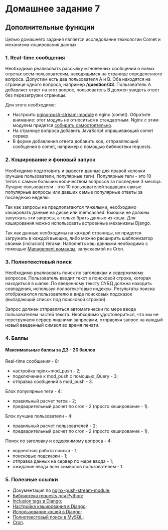 # Домашнее задание 7

## Дополнительные функции
Целью домашнего задания является исследование технологии Comet и механизма кэширования данных.

### 1. Real-time сообщения
Необходимо реализовать рассылку мгновенных сообщений о новых ответах всем пользователям, находящимся на странице определенного вопроса. Допустим есть два пользователя A и B. Оба находятся на странице одного вопроса, например **/question/33**. Пользователь A добавляет ответ на этот вопрос, пользователь B должен увидеть ответ без перезагрузки страницы.

Для этого необходимо:

- Настроить [nginx-push-stream-module](https://www.nginx.com/resources/wiki/modules/push_stream/) в nginx (comet). Обратите внимание: этот модуль не относиться к стандартным. Nginx c этим модулем придется [собирать самостоятельно](https://www.nginx.com/resources/wiki/modules/push_stream/#installation).
- На странице вопроса добавить JavaScript опрашивающий comet сервер.
- В форме добавления ответа добавить код, отправляющий сообщения в comet, например с помощью библиотеки requests.

### 2. Кэширование и фоновый запуск
Необходимо подготовить и вывести данные для правой колонки (лучшие пользователи, популярные теги). Популярные теги - это 10 тегов с самым большим количеством вопросов за последние 3 месяца. Лучшие пользователи - это 10 пользователей задавших самые популярные вопросы или давших самые популярные ответы за последнюю неделю.

Так как запросы на предполагаются тяжелыми, необходимо кэшировать данные на диске или memcached. Вьюшки не должны запускать эти запросы, а только брать данные из кэша. Для кэширования можно использовать встроенные механизмы Django.

Так как данные необходимы на каждой страницы, их придется загружать в каждой вьюшке, либо можно расширить шаблонизатор своими (inclusion) тегами. Наполнять кэш данными необходимо с помощью [Management команды](https://docs.djangoproject.com/en/4.1/howto/custom-management-commands/), запускаемой из Cron.

### 3. Полнотекстовый поиск
Необходимо реализовать поиск по заголовкам и содержимому вопросов. Пользователь вводит текст в поисковой строке, которая находиться в шапке. По введенному тексту СУБД должна находить совпадения, используя полнотекстовые индексы. Результаты поиска отображаются пользователю в виде поисковых подсказок (выпадающий список под поисковой строкой).

Запрос должен отправляться автоматически по мере ввода пользователем частей текста. Необходимо удостовериться, что мы не перегружаем сервер лишними запросами, отправляя запрос на каждый новый введенный символ во время печати.

### 4. Баллы

#### Максимальные баллы за ДЗ - 20 баллов

Real-time сообщения - 8:

- настройка nginx+mod_push - 2;
- подключение к mod_push c помощью jQuery - 3;
- отправка сообщений в mod_push - 3.

Блок популярные теги - 4:

- правильный расчет тегов - 2;
- предварительный расчет по cron - 2 (просто кеширование - 1).

Блок лучшие пользователи - 4:

- правильный расчет пользователей - 2;
- предварительный расчет по cron - 2 (просто кеширование - 1).

Поиск по заголовку и содержимому вопроса - 4:

- корректная работа поиска - 1;
- поисковые подсказки - 1;
- отправка данных на сервер по мере ввода - 1;
- ожидание ввода всех символов пользователем - 1.

### 5. Полезные ссылки
- Документация по [nginx-push-stream-module](https://www.nginx.com/resources/wiki/modules/push_stream/);
- [Библиотека requests для Python](http://docs.python-requests.org/en/latest/);
- [Inclusion tags в Django](https://docs.djangoproject.com/en/4.1/howto/custom-template-tags/#inclusion-tags);
- [Настройка кэширования в Django](https://docs.djangoproject.com/en/4.1/topics/cache/#filesystem-caching);
- [Использование кэшей в Django](https://docs.djangoproject.com/en/4.1/topics/cache/#the-low-level-cache-api);
- [Полнотекстовый поиск в MySQL](http://www.mysql.ru/docs/man/Fulltext_Search.html);
- [Cron](https://ru.wikipedia.org/wiki/Cron).
